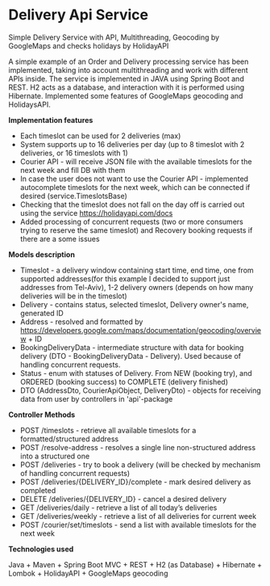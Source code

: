 # Delivery Api Service
Simple Delivery Service with API, Multithreading, Geocoding by GoogleMaps and checks holidays by HolidayAPI

A simple example of an Order and Delivery processing service has been implemented, taking into account multithreading and work with different APIs inside.
The service is implemented in JAVA using Spring Boot and REST. H2 acts as a database, and interaction with it is performed using Hibernate.
Implemented some features of GoogleMaps geocoding and HolidaysAPI. 

**Implementation features**
* Each timeslot can be used for 2 deliveries (max)
* System supports up to 16 deliveries per day (up to 8 timeslot with 2 deliveries, or 16 timeslots with 1)
* Courier API - will receive JSON file with the available timeslots for the next week and fill DB with them 
* In case the user does not want to use the Courier API - implemented autocomplete timeslots for the next week, which can be connected if desired (service.TimeslotsBase)
* Checking that the timeslot does not fall on the day off is carried out using the service https://holidayapi.com/docs
* Added processing of concurrent requests (two or more consumers trying to reserve the same timeslot) and Recovery booking requests if there are a some issues

**Models description**
* Timeslot - a delivery window containing start time, end time, one from supported addresses(for this example I decided to support just addresses from Tel-Aviv), 1-2 delivery owners (depends on how many deliveries will be in the timeslot)
* Delivery - contains status, selected timeslot, Delivery owner's name, generated ID
* Address - resolved and formatted by https://developers.google.com/maps/documentation/geocoding/overview + ID
* BookingDeliveryData - intermediate structure with data for booking delivery (DTO - BookingDeliveryData - Delivery). Used because of handling concurrent requests.
* Status - enum with statuses of Delivery. From NEW (booking try), and ORDERED (booking success) to COMPLETE (delivery finished)
* DTO (AddressDto, CourierApiObject, DeliveryDto) - objects for receiving data from user by controllers in 'api'-package

**Controller Methods**
* POST /timeslots - retrieve all available timeslots for a formatted/structured address
* POST /resolve-address - resolves a single line non-structured address into a structured one
* POST /deliveries - try to book a delivery (will be checked by mechanism of handling concurrent requests)
* POST /deliveries/{DELIVERY_ID}/complete - mark desired delivery as completed
* DELETE /deliveries/{DELIVERY_ID} - cancel a desired delivery
* GET /deliveries/daily - retrieve a list of all today’s deliveries
* GET /deliveries/weekly - retrieve a list of all deliveries for current week
* POST /courier/set/timeslots - send a list with available timeslots for the next week

**Technologies used**
    
Java + Maven + Spring Boot MVC + REST + H2 (as Database) + Hibernate + Lombok + HolidayAPI + GoogleMaps geocoding

